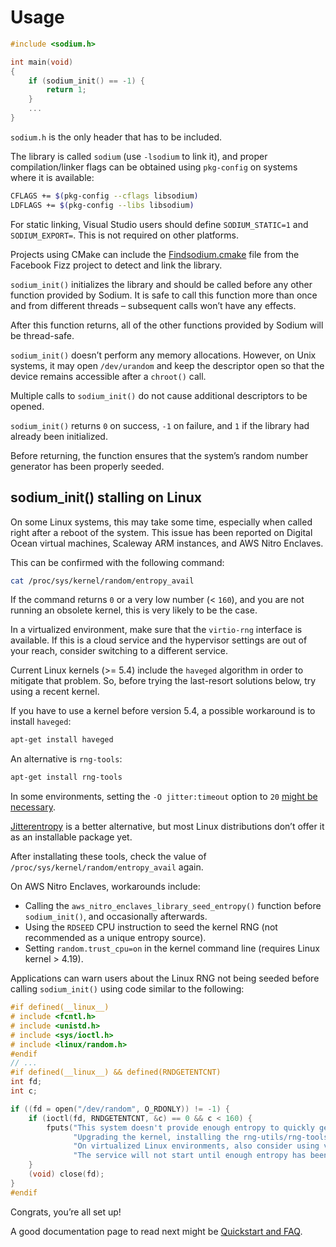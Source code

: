 # Usage

``` c
#include <sodium.h>

int main(void)
{
    if (sodium_init() == -1) {
        return 1;
    }
    ...
}
```

`sodium.h` is the only header that has to be included.

The library is called `sodium` (use `-lsodium` to link it), and proper compilation/linker flags can be obtained using `pkg-config` on systems where it is available:

```sh
CFLAGS += $(pkg-config --cflags libsodium)
LDFLAGS += $(pkg-config --libs libsodium)
```

For static linking, Visual Studio users should define `SODIUM_STATIC=1` and `SODIUM_EXPORT=`. This is not required on other platforms.

Projects using CMake can include the [Findsodium.cmake](https://github.com/facebookincubator/fizz/blob/master/build/fbcode_builder/CMake/FindSodium.cmake) file from the Facebook Fizz project to detect and link the library.

`sodium_init()` initializes the library and should be called before any other function provided by Sodium. It is safe to call this function more than once and from different threads – subsequent calls won’t have any effects.

After this function returns, all of the other functions provided by Sodium will be thread-safe.

`sodium_init()` doesn’t perform any memory allocations. However, on Unix systems, it may open `/dev/urandom` and keep the descriptor open so that the device remains accessible after a `chroot()` call.

Multiple calls to `sodium_init()` do not cause additional descriptors to be opened.

`sodium_init()` returns `0` on success, `-1` on failure, and `1` if the library had already been initialized.

Before returning, the function ensures that the system’s random number generator has been properly seeded.

## sodium\_init() stalling on Linux

On some Linux systems, this may take some time, especially when called right after a reboot of the system. This issue has been reported on Digital Ocean virtual machines, Scaleway ARM instances, and AWS Nitro Enclaves.

This can be confirmed with the following command:

``` sh
cat /proc/sys/kernel/random/entropy_avail
```

If the command returns `0` or a very low number (\< `160`), and you are not running an obsolete kernel, this is very likely to be the case.

In a virtualized environment, make sure that the `virtio-rng` interface is available. If this is a cloud service and the hypervisor settings are out of your reach, consider switching to a different service.

Current Linux kernels (\>= 5.4) include the `haveged` algorithm in order to mitigate that problem. So, before trying the last-resort solutions below, try using a recent kernel.

If you have to use a kernel before version 5.4, a possible workaround is to install `haveged`:

``` sh
apt-get install haveged
```

An alternative is `rng-tools`:

``` sh
apt-get install rng-tools
```

In some environments, setting the `-O jitter:timeout` option to `20` [might be necessary](https://github.com/nhorman/rng-tools/issues/195#issuecomment-1519222464).

[Jitterentropy](https://github.com/smuellerDD/jitterentropy-rngd) is a better alternative, but most Linux distributions don’t offer it as an installable package yet.

After installating these tools, check the value of `/proc/sys/kernel/random/entropy_avail` again.

On AWS Nitro Enclaves, workarounds include:

  - Calling the `aws_nitro_enclaves_library_seed_entropy()` function before `sodium_init()`, and occasionally afterwards.
  - Using the `RDSEED` CPU instruction to seed the kernel RNG (not recommended as a unique entropy source).
  - Setting `random.trust_cpu=on` in the kernel command line (requires Linux kernel \> 4.19).

Applications can warn users about the Linux RNG not being seeded before calling `sodium_init()` using code similar to the following:

``` c
#if defined(__linux__)
# include <fcntl.h>
# include <unistd.h>
# include <sys/ioctl.h>
# include <linux/random.h>
#endif
// ...
#if defined(__linux__) && defined(RNDGETENTCNT)
int fd;
int c;

if ((fd = open("/dev/random", O_RDONLY)) != -1) {
    if (ioctl(fd, RNDGETENTCNT, &c) == 0 && c < 160) {
        fputs("This system doesn't provide enough entropy to quickly generate high-quality random numbers.\n"
              "Upgrading the kernel, installing the rng-utils/rng-tools, jitterentropy-rngd or haveged packages may help.\n"
              "On virtualized Linux environments, also consider using virtio-rng.\n"
              "The service will not start until enough entropy has been collected.\n", stderr);
    }
    (void) close(fd);
}
#endif
```

Congrats, you’re all set up\!

A good documentation page to read next might be [Quickstart and FAQ](../quickstart/README.md).
